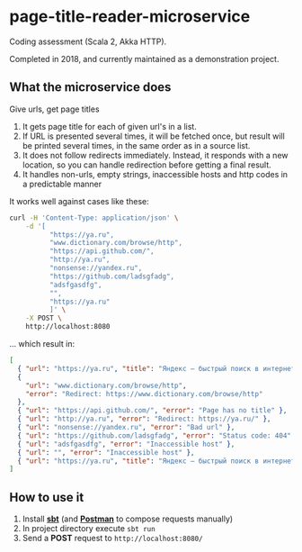 # page-title-reader-microservice

Coding assessment (Scala 2, Akka HTTP).

Completed in 2018, and currently maintained as a demonstration project.

## What the microservice does

Give urls, get page titles

1.  It gets page title for each of given url's in a list.
1.  If URL is presented several times, it will be fetched once, but result will be printed several times, in the same order as in a source list.
1.  It does not follow redirects immediately. Instead, it responds with a new location, so you can handle redirection before getting a final result.
1.  It handles non-urls, empty strings, inaccessible hosts and http codes in a predictable manner

It works well against cases like these:

```sh
curl -H 'Content-Type: application/json' \
    -d '[
          "https://ya.ru",
          "www.dictionary.com/browse/http",
          "https://api.github.com/",
          "http://ya.ru",
          "nonsense://yandex.ru",
          "https://github.com/ladsgfadg",
          "adsfgasdfg",
          "",
          "https://ya.ru"
          ]' \
    -X POST \
    http://localhost:8080

```

... which result in:

```json
[
  { "url": "https://ya.ru", "title": "Яндекс — быстрый поиск в интернете" },
  {
    "url": "www.dictionary.com/browse/http",
    "error": "Redirect: https://www.dictionary.com/browse/http"
  },
  { "url": "https://api.github.com/", "error": "Page has no title" },
  { "url": "http://ya.ru", "error": "Redirect: https://ya.ru/" },
  { "url": "nonsense://yandex.ru", "error": "Bad url" },
  { "url": "https://github.com/ladsgfadg", "error": "Status code: 404" },
  { "url": "adsfgasdfg", "error": "Inaccessible host" },
  { "url": "", "error": "Inaccessible host" },
  { "url": "https://ya.ru", "title": "Яндекс — быстрый поиск в интернете" }
]
```

## How to use it

1.  Install **[sbt](https://www.scala-sbt.org/)** (and **[Postman](https://www.getpostman.com/)** to compose requests manually)
1.  In project directory execute `sbt run`
1.  Send a **POST** request to `http://localhost:8080/`
